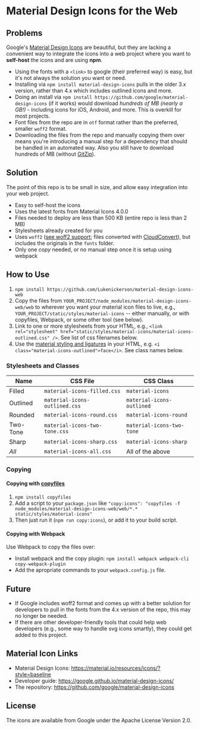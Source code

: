 # Material Design Icons for the Web

## Problems

Google's [Material Design Icons](https://material.io/resources/icons/?style=baseline) are beautiful,
but they are lacking a convenient way to integrate the icons into a web project where you want to
**self-host** the icons and are using **npm**.

* Using the fonts with a `<link>` to google (their preferred way) is easy, but it's not always the
solution you want or need.
* Installing via `npm install material-design-icons` pulls in the older 3.x version, rather than 4.x
which includes outlined icons and more.
* Doing an install via `npm install https://github.com/google/material-design-icons` (if it works)
would download *hundreds of MB (nearly a GB!)* - including icons for iOS, Android, and more. This is overkill for
most projects.
* Font files from the repo are in `otf` format rather than the preferred, smaller `woff2` format.
* Downloading the files from the repo and manually copying them over means you're introducing a
manual step for a dependency that should be handled in an automated way. Also you still have to
download hundreds of MB (without [GitZip](https://kinolien.github.io/gitzip/)).

## Solution

The point of this repo is to be small in size, and allow easy integration into your web project.

* Easy to self-host the icons
* Uses the latest fonts from Material Icons 4.0.0
* Files needed to deploy are less than 500 KB (entire repo is less than 2 MB)
* Stylesheets already created for you
* Uses `woff2` ([see woff2 support](https://caniuse.com/woff2); files converted with [CloudConvert](https://cloudconvert.com/otf-to-woff2)), but includes the originals in the `fonts` folder.
* Only one *copy* needed, or no manual step once it is setup using webpack

## How to Use

1. `npm install https://github.com/Lukenickerson/material-design-icons-web`
1. Copy the files from `YOUR_PROJECT/node_modules/material-design-icons-web/web` to wherever you want your material icon files to live, e.g., `YOUR_PROJECT/static/styles/material-icons` -- either manually, or with copyfiles, Webpack, or some other tool (see below).
1. Link to one or more stylesheets from your HTML, e.g., `<link rel="stylesheet" href="static/styles/material-icons/material-icons-outlined.css" />`. See list of css filenames below.
1. Use the [material styling and ligatures](https://google.github.io/material-design-icons/#using-the-icons-in-html)
in your HTML, e.g. `<i class="material-icons-outlined">face</i>`. See class names below.

### Stylesheets and Classes

| Name     | CSS File | CSS Class |
|----------|----------|-----------|
| Filled   | `material-icons-filled.css` | `material-icons` |
| Outlined | `material-icons-outlined.css` | `material-icons-outlined` |
| Rounded  | `material-icons-round.css` | `material-icons-round` |
| Two-Tone | `material-icons-two-tone.css` | `material-icons-two-tone` |
| Sharp    | `material-icons-sharp.css` | `material-icons-sharp` |
| *All*    | `material-icons-all.css` | All of the above |

### Copying

#### Copying with [copyfiles](https://www.npmjs.com/package/copyfiles)

1. `npm install copyfiles`
1. Add a script to your `package.json` like `"copy:icons": "copyfiles -f node_modules/material-design-icons-web/web/*.* static/styles/material-icons"`
1. Then just run it (`npm run copy:icons`), or add it to your build script.

#### Copying with Webpack 
Use Webpack to copy the files over: 

* Install webpack and the copy plugin: `npm install webpack webpack-cli copy-webpack-plugin`
* Add the apropriate commands to your `webpack.config.js` file.

## Future

* If Google includes woff2 format and comes up with a better solution for developers to pull in the fonts from the 4.x version of the repo, this may no longer be needed.
* If there are other developer-friendly tools that could help web developers (e.g., some way to handle svg icons smartly), they could get added to
this project.

## Material Icon Links

* Material Design Icons: https://material.io/resources/icons/?style=baseline
* Developer guide: https://google.github.io/material-design-icons/
* The repository: https://github.com/google/material-design-icons

## License 

The icons are available from Google under the Apache License Version 2.0.
